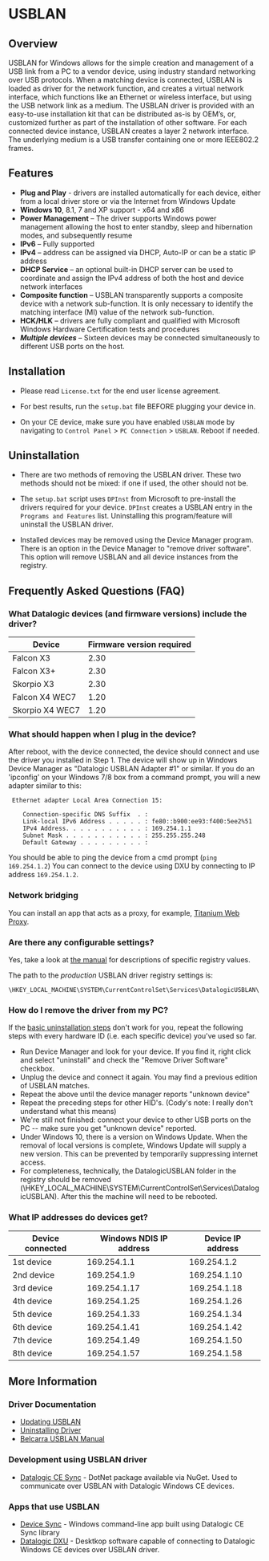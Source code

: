 # USBLAN

## Overview

USBLAN for Windows allows for the simple creation and management of a USB link from a PC to a vendor device, using industry standard networking over USB protocols. When a matching device is connected, USBLAN is loaded as driver for the network function, and creates a virtual network interface, which functions like an Ethernet or wireless interface, but using the USB network link as a medium.
The USBLAN driver is provided with an easy-to-use installation kit that can be distributed as-is by  OEM’s, or, customized further as part of the installation of other software. 
For each connected device instance, USBLAN creates a layer 2 network interface. The underlying medium is a USB transfer containing one or more IEEE802.2 frames.

## Features

- **Plug and Play** - drivers are installed automatically for each device, either from a local driver store or via the Internet from Windows Update
- **Windows 10**, 8.1, 7 and XP support -  x64 and x86
- **Power Management** – The driver supports Windows power management allowing the host to enter standby, sleep and hibernation modes, and subsequently resume
- **IPv6** – Fully supported
- **IPv4** – address can be assigned via DHCP, Auto-IP or can be a static IP address
- **DHCP Service** – an optional built-in DHCP server can be used to coordinate and assign the IPv4 address of both the host and device network interfaces
- **Composite function** – USBLAN transparently supports a composite device with a network sub-function. It is only necessary to identify the matching interface (MI) value of the network sub-function.
- **HCK/HLK** – drivers are fully compliant and qualified with Microsoft Windows Hardware Certification tests and procedures
- ***Multiple devices*** – Sixteen devices may be connected simultaneously to different USB ports on the host.

## Installation

- Please read `License.txt` for the end user license agreement.

- For best results, run the `setup.bat` file BEFORE plugging your device in.

- On your CE device, make sure you have enabled `USBLAN` mode by navigating to `Control Panel` > `PC Connection` > `USBLAN`. Reboot if needed.

## Uninstallation

- There are two methods of removing the USBLAN driver. These two methods should not be mixed: if one if used, the other should not be.

- The `setup.bat` script uses `DPInst` from Microsoft to pre-install the drivers required for your device. `DPInst` creates a USBLAN entry in the `Programs and Features` list. Uninstalling this program/feature will uninstall the USBLAN driver.

- Installed devices may be removed using the Device Manager program.  There is an option in the Device Manager to "remove driver software". This option will remove USBLAN and all device instances from the registry.

## Frequently Asked Questions (FAQ)

### What Datalogic devices (and firmware versions) include the driver?

Device | Firmware version required
-------|--------------------------
Falcon X3 | 2.30
Falcon X3+ | 2.30
Skorpio X3 | 2.30
Falcon X4 WEC7 | 1.20
Skorpio X4 WEC7 | 1.20

### What should happen when I plug in the device?

After reboot, with the device connected, the device should connect and use the driver you installed in Step 1. The device will show up in Windows Device Manager as "Datalogic USBLAN Adapter #1" or similar.
If you do an 'ipconfig' on your Windows 7/8 box from a command prompt, you will a new adapter similar to this:

```shell
 Ethernet adapter Local Area Connection 15:

    Connection-specific DNS Suffix  . :
    Link-local IPv6 Address . . . . . : fe80::b900:ee93:f400:5ee2%51
    IPv4 Address. . . . . . . . . . . : 169.254.1.1
    Subnet Mask . . . . . . . . . . . : 255.255.255.248
    Default Gateway . . . . . . . . . :
```

You should be able to ping the device from a cmd prompt (`ping 169.254.1.2`)
You can connect to the device using DXU by connecting to IP address `169.254.1.2`.

### Network bridging

You can install an app that acts as a proxy, for example, [Titanium Web Proxy](https://github.com/justcoding121/Titanium-Web-Proxy).

### Are there any configurable settings?

Yes, take a look at [the manual](https://doc-00-1o-docs.googleusercontent.com/docs/securesc/ckfsqjp2lcml0t8qpr5m0cpbb9tmd4qr/9luj1jja9n6pr69ljjk67p4e8ooamp15/1558036800000/09964571699406653893/04841345876767909660/0BxfiY9AWawDDLTRIRHB2blp3T1E?e=file&nonce=6jiql9klht9q8&user=04841345876767909660&hash=ob4ft0dbjia0i9gpi0r6ifgjvh84gojo) for descriptions of specific registry values.

The path to the *production* USBLAN driver registry settings is:

    \HKEY_LOCAL_MACHINE\SYSTEM\CurrentControlSet\Services\DatalogicUSBLAN\

### How do I remove the driver from my PC?

If the [basic uninstallation steps](#Uninstallation) don't work for you, repeat the following steps with every hardware ID (i.e. each specific device) you've used so far.

- Run Device Manager and look for your device. If you find it, right click and select "uninstall" and check the "Remove Driver Software" checkbox.
- Unplug the device and connect it again. You may find a previous edition of USBLAN matches.
- Repeat the above until the device manager reports "unknown device"
- Repeat the preceding steps for other HID's. (Cody's note: I really don't understand what this means)
- We're still not finished: connect your device to other USB ports on the PC -- make sure you get "unknown device" reported.
- Under Windows 10, there is a version on Windows Update. When the removal of local versions is complete, Windows Update will supply a new version. This can be prevented by temporarily suppressing internet access.
- For completeness, technically, the DatalogicUSBLAN folder in the registry should be removed (\HKEY_LOCAL_MACHINE\SYSTEM\CurrentControlSet\Services\DatalogicUSBLAN\). After this the machine will need to be rebooted.

### What IP addresses do devices get?

Device connected | Windows NDIS IP address  | Device IP address
--|--|--
1st device | 169.254.1.1 | 169.254.1.2
2nd device | 169.254.1.9 | 169.254.1.10
3rd device | 169.254.1.17 | 169.254.1.18
4th device | 169.254.1.25 | 169.254.1.26
5th device | 169.254.1.33 | 169.254.1.34
6th device | 169.254.1.41 | 169.254.1.42
7th device | 169.254.1.49 | 169.254.1.50
8th device | 169.254.1.57 | 169.254.1.58



## More Information

### Driver Documentation

- [Updating USBLAN](http://usblan.belcarra.com/p/updating-usblan.html)
- [Uninstalling Driver](http://usblan.belcarra.com/p/uninstalling.html)
- [Belcarra USBLAN Manual](https://doc-00-1o-docs.googleusercontent.com/docs/securesc/ckfsqjp2lcml0t8qpr5m0cpbb9tmd4qr/9luj1jja9n6pr69ljjk67p4e8ooamp15/1558036800000/09964571699406653893/04841345876767909660/0BxfiY9AWawDDLTRIRHB2blp3T1E?e=file&nonce=6jiql9klht9q8&user=04841345876767909660&hash=ob4ft0dbjia0i9gpi0r6ifgjvh84gojo)

### Development using USBLAN driver

- [Datalogic CE Sync](https://www.nuget.org/packages/datalogic-ce-sync/) - DotNet package available via NuGet. Used to communicate over USBLAN with Datalogic Windows CE devices.

### Apps that use USBLAN

- [Device Sync](https://github.com/datalogic/device-sync) - Windows command-line app  built using Datalogic CE Sync library
- [Datalogic DXU](https://datalogic.github.io/dxu/) - Desktkop software capable of connecting to Datalogic Windows CE devices over USBLAN driver.